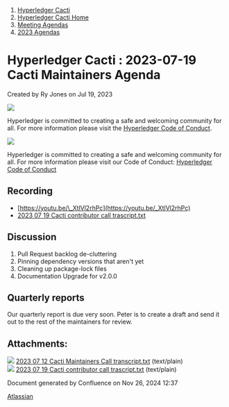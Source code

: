1. [Hyperledger Cacti](index.html)
2. [Hyperledger Cacti Home](Hyperledger-Cacti-Home_20414469.html)
3. [Meeting Agendas](Meeting-Agendas_20414488.html)
4. [2023 Agendas](2023-Agendas_20415586.html)

# Hyperledger Cacti : 2023-07-19 Cacti Maintainers Agenda

Created by Ry Jones on Jul 19, 2023

![](https://wiki.hyperledger.org/download/attachments/2392771/welcome.png?version=2&modificationDate=1572450107000&api=v2)

Hyperledger is committed to creating a safe and welcoming community for all. For more information please visit the [Hyperledger Code of Conduct](https://lf-hyperledger.atlassian.net/wiki/spaces/HYP/pages/19595281/Hyperledger+Code+of+Conduct).

![](https://wiki.hyperledger.org/download/attachments/29034696/Antitrustnotice.png?version=1&modificationDate=1581695654000&api=v2)

Hyperledger is committed to creating a safe and welcoming community for all. For more information please visit our Code of Conduct: [Hyperledger Code of Conduct](https://lf-hyperledger.atlassian.net/wiki/spaces/HYP/pages/19595281/Hyperledger+Code+of+Conduct)

## Recording

- [https://youtu.be/\_XtlVl2rhPc](https://youtu.be/_XtlVl2rhPc)
- [2023 07 19 Cacti contributor call trascript.txt](attachments/20415706/20415708.txt)

## Discussion

1. Pull Request backlog de-cluttering
2. Pinning dependency versions that aren't yet
3. Cleaning up package-lock files
4. Documentation Upgrade for v2.0.0

## Quarterly reports

Our quarterly report is due very soon. Peter is to create a draft and send it out to the rest of the maintainers for review.

## Attachments:

![](images/icons/bullet_blue.gif) [2023 07 12 Cacti Maintainers Call transcript.txt](attachments/20415706/20415707.txt) (text/plain)  
![](images/icons/bullet_blue.gif) [2023 07 19 Cacti contributor call trascript.txt](attachments/20415706/20415708.txt) (text/plain)

Document generated by Confluence on Nov 26, 2024 12:37

[Atlassian](http://www.atlassian.com/)
